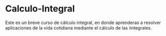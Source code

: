 # Calculo-Integral
Este es un breve curso de cálculo integral, en donde aprenderas a resolver aplicaciones de la vida cotidiana mediante el cálculo de las iintegrales.
